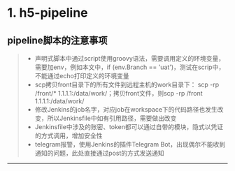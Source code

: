 # 1. h5-pipeline
## pipeline脚本的注意事项
> * 声明式脚本中通过script使用groovy语法，需要调用定义的环境变量，需要加env，例如本文中，if (env.Branch == 'uat')，测试在scrip中，不能通过echo打印定义的环境变量
> * scp拷贝front目录下的所有文件到远程主机的work目录下： scp -rp /front/* 1.1.1.1:/data/work/；拷贝front文件，则scp -rp /front 1.1.1.1:/data/work/
> * 修改Jenkins的job名字，对应job在workspace下的代码路径也发生改变，所以Jenkinsfile中如有引用路径，需要做出改变
> * Jenkinsfile中涉及的账密、token都可以通过自带的模块，隐式以凭证的方式调用，增加安全性
> * telegram报警，使用Jenkins的插件Telegram Bot，出现偶尔不能收到通知的问题，此处直接通过post的方式发送通知
------
